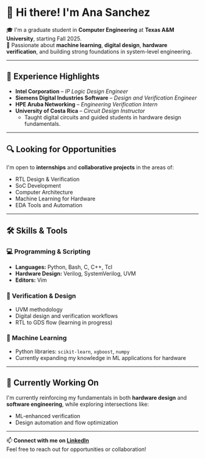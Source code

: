 # 👋 Hi there! I'm Ana Sanchez

🎓 I'm a graduate student in **Computer Engineering** at **Texas A&M University**, starting Fall 2025.  
🔧 Passionate about **machine learning**, **digital design**, **hardware verification**, and building strong foundations in system-level engineering.

---

## 💼 Experience Highlights

- **Intel Corporation** – *IP Logic Design Engineer*  
- **Siemens Digital Industries Software** – *Design and Verification Engineer*  
- **HPE Aruba Networking** – *Engineering Verification Intern*  
- **University of Costa Rica** – *Circuit Design Instructor*  
  - Taught digital circuits and guided students in hardware design fundamentals.

---

## 🔍 Looking for Opportunities

I'm open to **internships** and **collaborative projects** in the areas of:
- RTL Design & Verification
- SoC Development
- Computer Architecture
- Machine Learning for Hardware
- EDA Tools and Automation

---

## 🛠️ Skills & Tools

### 💻 Programming & Scripting
- **Languages:** Python, Bash, C, C++, Tcl
- **Hardware Design:** Verilog, SystemVerilog, UVM
- **Editors:** Vim

### 🔎 Verification & Design
- UVM methodology  
- Digital design and verification workflows  
- RTL to GDS flow (learning in progress)

### 🧠 Machine Learning
- Python libraries: `scikit-learn`, `xgboost`, `numpy`  
- Currently expanding my knowledge in ML applications for hardware

---

## 🌱 Currently Working On

I'm currently reinforcing my fundamentals in both **hardware design** and **software engineering**, while exploring intersections like:
- ML-enhanced verification
- Design automation and flow optimization

---

📫 **Connect with me on [LinkedIn](https://www.linkedin.com/in/ana-eugenia-sv/)**  
Feel free to reach out for opportunities or collaboration!
